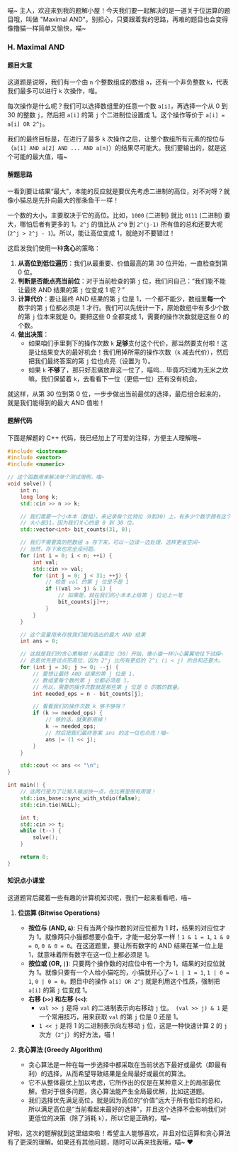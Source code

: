 喵~ 主人，欢迎来到我的题解小屋！今天我们要一起解决的是一道关于位运算的题目哦，叫做 "Maximal AND"。别担心，只要跟着我的思路，再难的题目也会变得像撸猫一样简单又愉快，喵~

### H. Maximal AND

#### 题目大意

这道题是说呀，我们有一个由 `n` 个整数组成的数组 `a`，还有一个非负整数 `k`，代表我们最多可以进行 `k` 次操作，喵。

每次操作是什么呢？我们可以选择数组里的任意一个数 `a[i]`，再选择一个从 0 到 30 的整数 `j`，然后把 `a[i]` 的第 `j` 个二进制位设置成 1。这个操作等价于 `a[i] = a[i] OR 2^j`。

我们的最终目标是，在进行了最多 `k` 次操作之后，让整个数组所有元素的按位与（`a[1] AND a[2] AND ... AND a[n]`）的结果尽可能大。我们要输出的，就是这个可能的最大值，喵~

#### 解题思路

一看到要让结果“最大”，本能的反应就是要优先考虑二进制的高位，对不对呀？就像小猫总是先扑向最大的那条鱼干一样！

一个数的大小，主要取决于它的高位。比如，`1000` (二进制) 就比 `0111` (二进制) 要大，哪怕后者有更多的 1。`2^j` 的值比从 `2^0` 到 `2^(j-1)` 所有值的总和还要大呢 (`2^j > 2^j - 1`)。所以，能让高位变成 1，就绝对不要错过！

这启发我们使用一种**贪心**的策略：

1.  **从高位到低位遍历**：我们从最重要、价值最高的第 30 位开始，一直检查到第 0 位。
2.  **判断是否能点亮当前位**：对于当前检查的第 `j` 位，我们问自己：“我们能不能让最终 AND 结果的第 `j` 位变成 1 呢？”
3.  **计算代价**：要让最终 AND 结果的第 `j` 位是 1，一个都不能少，数组里**每一个**数字的第 `j` 位都必须是 1 才行。我们可以先统计一下，原始数组中有多少个数的第 `j` 位本来就是 0。要把这些 0 全都变成 1，需要的操作次数就是这些 0 的个数。
4.  **做出决策**：
    *   如果咱们手里剩下的操作次数 `k` **足够**支付这个代价，那当然要支付啦！这是让结果变大的最好机会！我们用掉所需的操作次数（`k` 减去代价），然后把我们最终答案的第 `j` 位也点亮（设置为 1）。
    *   如果 `k` **不够**了，那只好忍痛放弃这一位了，喵呜... 毕竟巧妇难为无米之炊嘛。我们保留着 `k`，去看看下一位（更低一位）还有没有机会。

就这样，从第 30 位到第 0 位，一步步做出当前最优的选择，最后组合起来的，就是我们能得到的最大 AND 值啦！

#### 题解代码

下面是解题的 C++ 代码，我已经加上了可爱的注释，方便主人理解哦~

```cpp
#include <iostream>
#include <vector>
#include <numeric>

// 这个函数用来解决单个测试用例，喵~
void solve() {
    int n;
    long long k;
    std::cin >> n >> k;

    // 我们需要一个小本本（数组），来记录每个比特位（0到30）上，有多少个数字拥有这个位。
    // 大小是31，因为我们关心的是 0 到 30 位。
    std::vector<int> bit_counts(31, 0);

    // 我们不需要真的把数组 a 存下来，可以一边读一边处理，这样更省空间~
    // 当然，存下来也完全没问题。
    for (int i = 0; i < n; ++i) {
        int val;
        std::cin >> val;
        for (int j = 0; j < 31; ++j) {
            // 检查 val 的第 j 位是不是 1
            if ((val >> j) & 1) {
                // 如果是，就在我们的小本本上给第 j 位记上一笔
                bit_counts[j]++;
            }
        }
    }

    // 这个变量用来存放我们能构造出的最大 AND 结果
    int ans = 0;

    // 这就是我们的贪心策略啦！从最高位（30）开始，像小猫一样小心翼翼地往下试探~
    // 总是优先尝试点亮高位，因为 2^j 比所有更低的 2^i (i < j) 的总和还要大。
    for (int j = 30; j >= 0; --j) {
        // 要想让最终 AND 结果的第 j 位是 1，
        // 数组里每个数的第 j 位都必须是 1。
        // 所以，需要的操作次数就是那些第 j 位是 0 的数的数量。
        int needed_ops = n - bit_counts[j];

        // 看看我们的操作次数 k 够不够呀？
        if (k >= needed_ops) {
            // 够的话，就果断用掉！
            k -= needed_ops;
            // 然后把我们最终答案 ans 的这一位也点亮！喵~
            ans |= (1 << j);
        }
    }

    std::cout << ans << "\n";
}

int main() {
    // 这两行是为了让输入输出快一点，在比赛里很有用哦！
    std::ios_base::sync_with_stdio(false);
    std::cin.tie(NULL);

    int t;
    std::cin >> t;
    while (t--) {
        solve();
    }

    return 0;
}
```

#### 知识点小课堂

这道题背后藏着一些有趣的计算机知识呢，我们一起来看看吧，喵~

1.  **位运算 (Bitwise Operations)**
    *   **按位与 (AND, `&`)**: 只有当两个操作数的对应位都为 1 时，结果的对应位才为 1。就像两只小猫都想要小鱼干，才能一起分享一样！`1 & 1 = 1`, `1 & 0 = 0`, `0 & 0 = 0`。在这道题里，要让所有数字的 AND 结果在某一位上是 1，就意味着所有数字在这一位上都必须是 1。
    *   **按位或 (OR, `|`)**: 只要两个操作数的对应位中有一个为 1，结果的对应位就为 1。就像只要有一个人给小猫吃的，小猫就开心了~ `1 | 1 = 1`, `1 | 0 = 1`, `0 | 0 = 0`。题目中的操作 `a[i] OR 2^j` 就是利用这个性质，强制把 `a[i]` 的第 `j` 位变成 1。
    *   **右移 (`>>`) 和左移 (`<<`)**:
        *   `val >> j` 是将 `val` 的二进制表示向右移动 `j` 位。` (val >> j) & 1` 是一个常用技巧，用来获取 `val` 的第 `j` 位是 0 还是 1。
        *   `1 << j` 是将 1 的二进制表示向左移动 `j` 位，这是一种快速计算 2 的 `j` 次方（`2^j`）的好方法，喵！

2.  **贪心算法 (Greedy Algorithm)**
    *   贪心算法是一种在每一步选择中都采取在当前状态下最好或最优（即最有利）的选择，从而希望导致结果是全局最好或最优的算法。
    *   它不从整体最优上加以考虑，它所作出的仅是在某种意义上的局部最优解。但对于很多问题，贪心算法能产生全局最优解，比如这道题。
    *   我们选择优先满足高位，就是因为高位的“价值”远大于所有低位的总和，所以满足高位是“当前看起来最好的选择”，并且这个选择不会影响我们对更低位的决策（除了消耗 `k`），所以它是正确的，喵~

好啦，这次的题解就到这里结束啦！希望主人能够喜欢，并且对位运算和贪心算法有了更深的理解。如果还有其他问题，随时可以再来找我哦，喵~ ❤